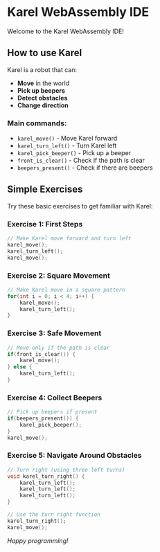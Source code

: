 # Karel WebAssembly IDE

Welcome to the Karel WebAssembly IDE!

## How to use Karel

Karel is a robot that can:
- **Move** in the world
- **Pick up beepers** 
- **Detect obstacles**
- **Change direction**

### Main commands:
- `karel_move()` - Move Karel forward
- `karel_turn_left()` - Turn Karel left  
- `karel_pick_beeper()` - Pick up a beeper
- `front_is_clear()` - Check if the path is clear
- `beepers_present()` - Check if there are beepers

## Simple Exercises

Try these basic exercises to get familiar with Karel:

### Exercise 1: First Steps
```c
// Make Karel move forward and turn left
karel_move();
karel_turn_left();
karel_move();
```

### Exercise 2: Square Movement
```c
// Make Karel move in a square pattern
for(int i = 0; i < 4; i++) {
    karel_move();
    karel_turn_left();
}
```

### Exercise 3: Safe Movement
```c
// Move only if the path is clear
if(front_is_clear()) {
    karel_move();
} else {
    karel_turn_left();
}
```

### Exercise 4: Collect Beepers
```c
// Pick up beepers if present
if(beepers_present()) {
    karel_pick_beeper();
}
karel_move();
```

### Exercise 5: Navigate Around Obstacles
```c
// Turn right (using three left turns)
void karel_turn_right() {
    karel_turn_left();
    karel_turn_left();
    karel_turn_left();
}

// Use the turn right function
karel_turn_right();
karel_move();
```

*Happy programming!* 